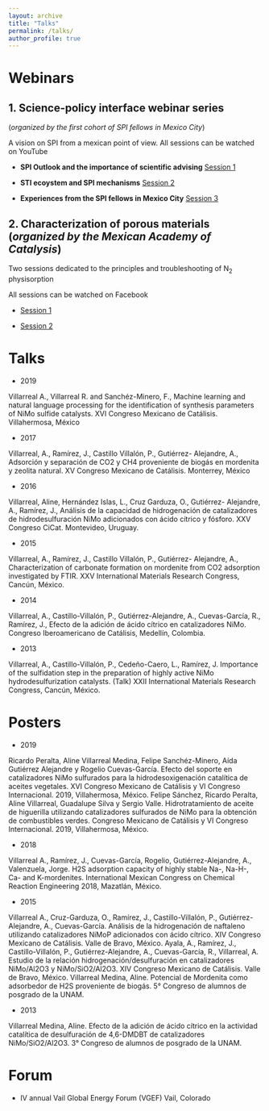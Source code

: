 ```yaml
---
layout: archive
title: "Talks"
permalink: /talks/
author_profile: true
---
```


Webinars
====== 

## 1. Science-policy interface webinar series 
(_organized by the first cohort of SPI fellows in Mexico City_)

A vision on SPI from a mexican point of view. All sessions can be watched on YouTube

* **SPI Outlook and the importance of scientific advising** [Session 1](https://www.youtube.com/watch?v=CzRPqKp1QG4&t=22s)

* **STI ecoystem and SPI mechanisms** [Session 2](https://www.youtube.com/watch?v=JlfNC7f-Qsg)

* **Experiences from the SPI fellows in Mexico City** [Session 3](https://www.youtube.com/watch?v=SpZiNoR206I&t=2s)

## 2. Characterization of porous materials (_organized by the Mexican Academy of Catalysis_)

Two sessions dedicated to the principles and troubleshooting of N<sub>2</sub> physisorption

All sessions can be watched on Facebook
* [Session 1](https://www.facebook.com/sara.acat.58/videos/332656437707081)

* [Session 2](https://www.facebook.com/sara.acat.58/videos/333986820907376)

Talks
======
* 2019

Villarreal A., Villarreal R. and Sanchéz-Minero, F., Machine learning and natural language processing for the identification of synthesis parameters of NiMo sulfide catalysts. XVI Congreso Mexicano de Catálisis. Villahermosa, México

* 2017

Villarreal, A., Ramírez, J., Castillo Villalón, P., Gutiérrez- Alejandre, A., Adsorción y separación de CO2 y CH4 proveniente de biogás en mordenita y zeolita natural. XV Congreso Mexicano de Catálisis. Monterrey, México

* 2016

Villarreal, Aline, Hernández Islas, L., Cruz Garduza, O., Gutiérrez- Alejandre, A., Ramírez, J., Análisis de la capacidad de hidrogenación de catalizadores de hidrodesulfuración NiMo adicionados con ácido cítrico y fósforo. XXV Congreso CiCat. Montevideo, Uruguay.

* 2015

Villarreal, A., Ramírez, J., Castillo Villalón, P., Gutiérrez- Alejandre, A., Characterization of carbonate formation on mordenite from CO2 adsorption investigated by FTIR. XXV International Materials Research Congress, Cancún, México.

* 2014

Villarreal, A., Castillo-Villalón, P., Gutiérrez-Alejandre, A., Cuevas-García, R., Ramírez, J., Efecto de la adición de ácido cítrico en catalizadores NiMo. Congreso Iberoamericano de Catálisis, Medellín, Colombia.

* 2013

Villarreal, A., Castillo-Villalón, P., Cedeño-Caero, L., Ramírez, J. Importance of the sulfidation step in the preparation of highly active NiMo hydrodesulfurization catalysts. (Talk) XXII International Materials Research Congress, Cancún, México.

Posters
======
* 2019

Ricardo Peralta, Aline Villarreal Medina, Felipe Sanchéz-Minero, Aída Gutiérrez Alejandre y Rogelio Cuevas-García. Efecto del soporte en catalizadores NiMo sulfurados para la hidrodesoxigenación catalítica de aceites vegetales. XVI Congreso Mexicano de Catálisis y VI Congreso Internacional. 2019, Villahermosa, México.
Felipe Sánchez, Ricardo Peralta, Aline Villarreal, Guadalupe Silva y Sergio Valle. Hidrotratamiento de aceite de higuerilla utilizando catalizadores sulfurados de NiMo para la obtención de combustibles verdes. Congreso Mexicano de Catálisis y VI Congreso Internacional. 2019, Villahermosa, México.

* 2018

Villarreal A., Ramírez, J., Cuevas-García, Rogelio, Gutiérrez-Alejandre, A., Valenzuela, Jorge. H2S adsorption capacity of highly stable Na-, Na-H-, Ca- and K-mordenites. International Mexican Congress on Chemical Reaction Engineering 2018, Mazatlán, México.

* 2015

Villarreal A., Cruz-Garduza, O., Ramírez, J., Castillo-Villalón, P., Gutiérrez-Alejandre, A., Cuevas-García. Análisis de la hidrogenación de naftaleno utilizando catalizadores NiMoP adicionados con ácido cítrico. XIV Congreso Mexicano de Catálisis. Valle de Bravo, México.
Ayala, A., Ramírez, J., Castillo-Villalón, P., Gutiérrez-Alejandre, A., Cuevas-García, R., Villarreal, A. Estudio de la relación hidrogenación/desulfuración en catalizadores NiMo/Al2O3 y NiMo/SiO2/Al2O3. XIV Congreso Mexicano de Catálisis. Valle de Bravo, México.
Villarreal Medina, Aline. Potencial de Mordenita como adsorbedor de H2S proveniente de biogás. 5° Congreso de alumnos de posgrado de la UNAM.

* 2013

Villarreal Medina, Aline. Efecto de la adición de ácido cítrico en la actividad catalítica de desulfuración de 4,6-DMDBT de catalizadores NiMo/SiO2/Al2O3. 3° Congreso de alumnos de posgrado de la UNAM.

Forum
=======
* IV annual Vail Global Energy Forum (VGEF)
Vail, Colorado 
